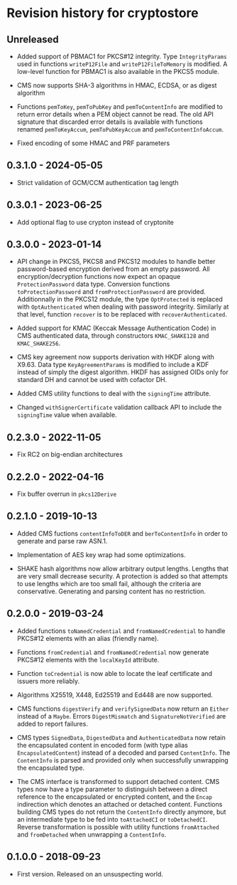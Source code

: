 # Revision history for cryptostore

## Unreleased

* Added support of PBMAC1 for PKCS#12 integrity.  Type `IntegrityParams` used
  in functions `writeP12File` and `writeP12FileToMemory` is modified.
  A low-level function for PBMAC1 is also available in the PKCS5 module.

* CMS now supports SHA-3 algorithms in HMAC, ECDSA, or as digest algorithm

* Functions `pemToKey`, `pemToPubKey` and `pemToContentInfo` are modified to
  return error details when a PEM object cannot be read.  The old API signature
  that discarded error details is available with functions renamed
  `pemToKeyAccum`, `pemToPubKeyAccum` and `pemToContentInfoAccum`.

* Fixed encoding of some HMAC and PRF parameters

## 0.3.1.0 - 2024-05-05

* Strict validation of GCM/CCM authentication tag length

## 0.3.0.1 - 2023-06-25

* Add optional flag to use crypton instead of cryptonite

## 0.3.0.0 - 2023-01-14

* API change in PKCS5, PKCS8 and PKCS12 modules to handle better password-based
  encryption derived from an empty password.  All encryption/decryption
  functions now expect an opaque `ProtectionPassword` data type.  Conversion
  functions `toProtectionPassword` and `fromProtectionPassword` are provided.
  Additionnally in the PKCS12 module, the type `OptProtected` is replaced with
  `OptAuthenticated` when dealing with password integrity.  Similarly at that
  level, function `recover` is to be replaced with `recoverAuthenticated`.

* Added support for KMAC (Keccak Message Authentication Code) in CMS
  authenticated data, through constructors `KMAC_SHAKE128` and `KMAC_SHAKE256`.

* CMS key agreement now supports derivation with HKDF along with X9.63.  Data
  type `KeyAgreementParams` is modified to include a KDF instead of simply the
  digest algorithm.  HKDF has assigned OIDs only for standard DH and cannot be
  used with cofactor DH.

* Added CMS utility functions to deal with the `signingTime` attribute.

* Changed `withSignerCertificate` validation callback API to include the
  `signingTime` value when available.

## 0.2.3.0 - 2022-11-05

* Fix RC2 on big-endian architectures

## 0.2.2.0 - 2022-04-16

* Fix buffer overrun in `pkcs12Derive`

## 0.2.1.0 - 2019-10-13

* Added CMS fuctions `contentInfoToDER` and `berToContentInfo` in order to
  generate and parse raw ASN.1.

* Implementation of AES key wrap had some optimizations.

* SHAKE hash algorithms now allow arbitrary output lengths.  Lengths that are
  very small decrease security.  A protection is added so that attempts to use
  lengths which are too small fail, although the criteria are conservative.
  Generating and parsing content has no restriction.

## 0.2.0.0 - 2019-03-24

* Added functions `toNamedCredential` and `fromNamedCredential` to handle
  PKCS#12 elements with an alias (friendly name).

* Functions `fromCredential` and `fromNamedCredential` now generate PKCS#12
  elements with the `localKeyId` attribute.

* Function `toCredential` is now able to locate the leaf certificate and issuers
  more reliably.

* Algorithms X25519, X448, Ed25519 and Ed448 are now supported.

* CMS functions `digestVerify` and `verifySignedData` now return an `Either`
  instead of a `Maybe`.  Errors `DigestMismatch` and `SignatureNotVerified` are
  added to report failures.

* CMS types `SignedData`, `DigestedData` and `AuthenticatedData` now retain the
  encapsulated content in encoded form (with type alias `EncapsulatedContent`)
  instead of a decoded and parsed `ContentInfo`.  The `ContentInfo` is parsed
  and provided only when successfully unwrapping the encapsulated type.

* The CMS interface is transformed to support detached content.  CMS types now
  have a type parameter to distinguish between a direct reference to the
  encapsulated or encrypted content, and the `Encap` indirection which denotes
  an attached or detached content.  Functions building CMS types do not return
  the `ContentInfo` directly anymore, but an intermediate type to be fed into
  `toAttachedCI` or `toDetachedCI`.  Reverse transformation is possible with
  utility functions `fromAttached` and `fromDetached` when unwrapping a
  `ContentInfo`.

## 0.1.0.0 - 2018-09-23

* First version. Released on an unsuspecting world.
